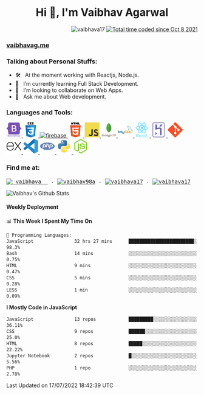 <h1 align="center">Hi 👋, I'm Vaibhav Agarwal</h1>
<p align="right"> <img src="https://komarev.com/ghpvc/?username=maithrivh&label=Profile%20views&color=0e75b6&style=flat" alt="vaibhava17" /> 
<a href="https://wakatime.com/@cab027d5-8b43-4899-8312-4f5dd5018bc9"><img src="https://wakatime.com/badge/user/cab027d5-8b43-4899-8312-4f5dd5018bc9.svg" alt="Total time coded since Oct 8 2021" /></a>
</p>

<h3 align="left"><a href="https://vaibhavag.me">vaibhavag.me</a></h3>

<h3 align="left">Talking about Personal Stuffs:</h3>
<ul>
  <li> 🛠 &nbsp; At the moment working with Reactjs, Node.js.</li>
<!--   <li> 👨🏻‍💻 &nbsp; Most of my projects are available on <a href="https://github.com/VaibhavA17">Github</a>.</li> -->
  <li> 🚀 &nbsp; I’m currently learning Full Stack Development.</li>
  <li> 👯 &nbsp; I’m looking to collaborate on Web Apps.</li>  
<!--   <li> 📫 &nbsp; You can reach me <a href="mailto:iamvaibhav.agarwal@gmail.com">here</a>.</li> -->
<!--   <li> 📝 &nbsp; My <a href="https://github.com/VaibhavA17/VaibhavA17/blob/main/Resume.pdf">Resume</a>.</li> -->
  <li> 💬 &nbsp; Ask me about Web development.</li>
</ul>

<h3 align="left">Languages and Tools:</h3>
<p align="left"> 
<a href="https://getbootstrap.com" target="_blank"> 
<img src="https://raw.githubusercontent.com/devicons/devicon/master/icons/bootstrap/bootstrap-plain-wordmark.svg" alt="bootstrap" width="40" height="40"/>
</a>
<a href="https://www.w3schools.com/css/" target="_blank"> 
<img src="https://raw.githubusercontent.com/devicons/devicon/master/icons/css3/css3-original-wordmark.svg" alt="css3" width="40" height="40"/> 
</a>
<a href="https://firebase.google.com/" target="_blank"> 
<img src="https://www.vectorlogo.zone/logos/firebase/firebase-icon.svg" alt="firebase" width="40" height="40"/> 
</a>
<a href="https://www.w3.org/html/" target="_blank"> 
<img src="https://raw.githubusercontent.com/devicons/devicon/master/icons/html5/html5-original-wordmark.svg" alt="html5" width="40" height="40"/> 
</a> 
<a href="https://developer.mozilla.org/en-US/docs/Web/JavaScript" target="_blank"> 
<img src="https://raw.githubusercontent.com/devicons/devicon/master/icons/javascript/javascript-original.svg" alt="javascript" width="40" height="40"/> 
</a> 
<a href="https://www.mongodb.com/" target="_blank"> 
<img src="https://raw.githubusercontent.com/devicons/devicon/master/icons/mongodb/mongodb-original-wordmark.svg" alt="mongodb" width="40" height="40"/> 
</a> 
<a href="https://www.mysql.com/" target="_blank"> 
<img src="https://raw.githubusercontent.com/devicons/devicon/master/icons/mysql/mysql-original-wordmark.svg" alt="mysql" width="40" height="40"/> 
</a>
<a href="https://reactjs.org/" target="_blank"> 
<img src="https://raw.githubusercontent.com/devicons/devicon/master/icons/react/react-original-wordmark.svg" alt="react" width="40" height="40"/> 
</a> 
<a href="https://heroku.com/" target="_blank"> 
<img src="https://github.com/devicons/devicon/blob/master/icons/heroku/heroku-original.svg" alt="heroku" width="40" height="40"/> 
</a>
<a href="https://git-scm.com/" target="_blank"> 
<img src="https://github.com/devicons/devicon/blob/master/icons/git/git-original.svg" alt="git" width="40" height="40"/> 
</a>
<a href="https://expressjs.com/" target="_blank"> 
<img src="https://github.com/devicons/devicon/blob/master/icons/express/express-original.svg" alt="expressjs" width="40" height="40"/> 
</a>
<a href="https://code.visualstudio.com/" target="_blank"> 
<img src="https://github.com/devicons/devicon/blob/master/icons/vscode/vscode-original.svg" alt="vscode" width="40" height="40"/> 
</a>
<a href="https://www.php.net/" target="_blank"> 
<img src="https://github.com/devicons/devicon/blob/master/icons/php/php-plain.svg" alt="php" width="40" height="40"/> 
</a>
<a href="https://www.python.org/" target="_blank"> 
<img src="https://github.com/devicons/devicon/blob/master/icons/python/python-original.svg" alt="python" width="40" height="40"/> 
</a>
<a href="https://nodejs.org/en/" target="_blank"> 
<img src="https://github.com/devicons/devicon/blob/master/icons/nodejs/nodejs-original.svg" alt="nodejs" width="40" height="40"/> 
</a>
</p>
<h3 align="left">Find me at:</h3>
<p align="left">
  <samp>
    <a href="https://twitter.com/_vaibhava__" target="_blank"><img align="center" src="https://raw.githubusercontent.com/rahuldkjain/github-profile-readme-generator/master/src/images/icons/Social/twitter.svg" alt="_vaibhava__" height="30" width="40" /></a> . 
    <a href="https://www.linkedin.com/in/vaibhav98a/" target="_blank"><img align="center" src="https://raw.githubusercontent.com/rahuldkjain/github-profile-readme-generator/master/src/images/icons/Social/linked-in-alt.svg" alt="vaibhav98a" height="30" width="40" /></a> . 
    <a href="https://dev.to/vaibhava17" target="_blank"><img align="center" src="https://raw.githubusercontent.com/rahuldkjain/github-profile-readme-generator/master/src/images/icons/Social/devto.svg" alt="vaibhava17" height="30" width="40" /></a> . 
    <a href="https://codepen.io/vaibhava17" target="_blank"><img align="center" src="https://raw.githubusercontent.com/rahuldkjain/github-profile-readme-generator/master/src/images/icons/Social/codepen.svg" alt="vaibhava17" height="30" width="40" /></a>
  </samp>
</p>

![Vaibhav's Github Stats](https://github-readme-stats.vercel.app/api?username=vaibhava17&show_icons=true) 

#### Weekly Deployment
<!--START_SECTION:waka-->

📊 **This Week I Spent My Time On** 

```text
💬 Programming Languages: 
JavaScript               32 hrs 27 mins      ████████████████████████░   98.3% 
Bash                     14 mins             ░░░░░░░░░░░░░░░░░░░░░░░░░   0.75% 
HTML                     9 mins              ░░░░░░░░░░░░░░░░░░░░░░░░░   0.47% 
CSS                      5 mins              ░░░░░░░░░░░░░░░░░░░░░░░░░   0.28% 
LESS                     1 min               ░░░░░░░░░░░░░░░░░░░░░░░░░   0.09%

```

**I Mostly Code in JavaScript** 

```text
JavaScript               13 repos            █████████░░░░░░░░░░░░░░░░   36.11% 
CSS                      9 repos             ██████░░░░░░░░░░░░░░░░░░░   25.0% 
HTML                     8 repos             █████░░░░░░░░░░░░░░░░░░░░   22.22% 
Jupyter Notebook         2 repos             █░░░░░░░░░░░░░░░░░░░░░░░░   5.56% 
PHP                      1 repo              ░░░░░░░░░░░░░░░░░░░░░░░░░   2.78%

```



 Last Updated on 17/07/2022 18:42:39 UTC
<!--END_SECTION:waka-->
